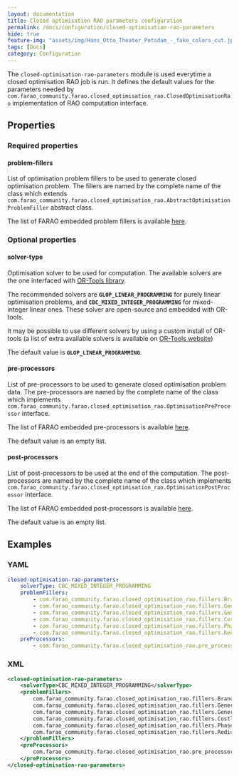 ```yaml
---
layout: documentation
title: Closed optimisation RAO parameters configuration
permalink: /docs/configuration/closed-optimisation-rao-parameters
hide: true
feature-img: "assets/img/Hans_Otto_Theater_Potsdam_-_fake_colors_cut.jpg"
tags: [Docs]
category: Configuration
---
```


The ```closed-optimisation-rao-parameters``` module is used everytime a closed optimisation RAO job is run.
It defines the default values for the parameters needed by 
```com.farao_community.farao.closed_optimisation_rao.ClosedOptimisationRao``` implementation of RAO
computation interface.

## Properties

### Required properties

#### problem-fillers

List of optimisation problem fillers to be used to generate closed optimisation problem. The fillers are
named by the complete name of the class which extends
```com.farao_community.farao.closed_optimisation_rao.AbstractOptimisationProblemFiller``` abstract class.

The list of FARAO embedded problem fillers is available [here](../engine/ra-optimisation/closed-optimisation-rao/problem-fillers/index.md).             

### Optional properties

#### solver-type

Optimisation solver to be used for computation. The available solvers are the one interfaced with [OR-Tools library](https://developers.google.com/optimization/).

The recommended solvers are **```GLOP_LINEAR_PROGRAMMING```** for purely linear optimisation problems, and **```CBC_MIXED_INTEGER_PROGRAMMING```**
for mixed-integer linear ones. These solver are open-source and embedded with OR-tools.

It may be possible to use different solvers by using a custom install of OR-tools (a list of extra available
solvers is available on [OR-Tools website](https://developers.google.com/optimization/mip/integer_opt))

The default value is **```GLOP_LINEAR_PROGRAMMING```**.

#### pre-processors

List of pre-processors to be used to generate closed optimisation problem data. The pre-processors are
named by the complete name of the class which implements
```com.farao_community.farao.closed_optimisation_rao.OptimisationPreProcessor``` interface.

The list of FARAO embedded pre-processors is available [here](../engine/ra-optimisation/closed-optimisation-rao/pre-processors/index.md).             

The default value is an empty list.
 
#### post-processors

List of post-processors to be used at the end of the computation. The post-processors are
named by the complete name of the class which implements
```com.farao_community.farao.closed_optimisation_rao.OptimisationPostProcessor``` interface.

The list of FARAO embedded post-processors is available [here](../engine/ra-optimisation/closed-optimisation-rao/post-processors/index.md).             

The default value is an empty list.

## Examples

### YAML

```yaml
closed-optimisation-rao-parameters:
    solverType: CBC_MIXED_INTEGER_PROGRAMMING
    problemFillers:
        - com.farao_community.farao.closed_optimisation_rao.fillers.BranchMarginsVariablesFiller
        - com.farao_community.farao.closed_optimisation_rao.fillers.GeneratorRedispatchVariablesFiller
        - com.farao_community.farao.closed_optimisation_rao.fillers.GeneratorRedispatchCostsFiller
        - com.farao_community.farao.closed_optimisation_rao.fillers.CostlyRaoObjectiveFiller
        - com.farao_community.farao.closed_optimisation_rao.fillers.PhaseShiftVariablesFiller
        - com.farao_community.farao.closed_optimisation_rao.fillers.RedispatchEquilibriumConstraintFiller
    preProcessors:
        - com.farao_community.farao.closed_optimisation_rao.pre_processors.SensitivityPreProcessor
```

### XML

```xml
<closed-optimisation-rao-parameters>
    <solverType>CBC_MIXED_INTEGER_PROGRAMMING</solverType>
    <problemFillers>
        com.farao_community.farao.closed_optimisation_rao.fillers.BranchMarginsVariablesFiller,
        com.farao_community.farao.closed_optimisation_rao.fillers.GeneratorRedispatchVariablesFiller,
        com.farao_community.farao.closed_optimisation_rao.fillers.GeneratorRedispatchCostsFiller,
        com.farao_community.farao.closed_optimisation_rao.fillers.CostlyRaoObjectiveFiller,
        com.farao_community.farao.closed_optimisation_rao.fillers.PhaseShiftVariablesFiller,
        com.farao_community.farao.closed_optimisation_rao.fillers.RedispatchEquilibriumConstraintFiller
    </problemFillers>
    <preProcessors>
        com.farao_community.farao.closed_optimisation_rao.pre_processors.SensitivityPreProcessor
    </preProcessors>
</closed-optimisation-rao-parameters>
```
